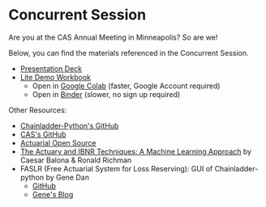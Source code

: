 # Concurrent Session

Are you at the CAS Annual Meeting in Minneapolis? So are we!

Below, you can find the materials referenced in the Concurrent Session.

- [Presentation Deck](https://docs.google.com/presentation/d/13JtlCODvNjAF62SQyF_TLnvGk8FuBOOn4L3LeDqxjbQ/edit#slide=id.g14a01cc18bb_0_0)
- [Lite Demo Workbook](https://github.com/casact/chainladder-python/blob/master/docs/library/2022_cas_annual_meeting/demo-blank-concurrent.ipynb)
  - Open in [Google Colab](https://githubtocolab.com/casact/chainladder-python/blob/master/docs/library/2022_cas_annual_meeting/demo-blank-concurrent.ipynb) (faster, Google Account required)
  - Open in [Binder](https://mybinder.org/v2/gh/casact/chainladder-python/master?urlpath=treedocs/library/2022_cas_annual_meeting/demo-blank-concurrent.ipynb) (slower, no sign up required)

Other Resources:
- [Chainladder-Python's GitHub](https://github.com/casact/chainladder-python/)
- [CAS's GitHub](https://github.com/casact/)
- [Actuarial Open Source](https://actuarialopensource.org/)
- [The Actuary and IBNR Techniques: A Machine Learning Approach](https://deliverypdf.ssrn.com/delivery.php?ID=731070114084107029112030090019092127058062071092084057031006123078008013125027108099057029023099109125023090100018002120091125040057062033063080127003007019073011006073066010070116122002109103099127107020127111111065095019102084011005006064111002022121&EXT=pdf&INDEX=TRUE) by Caesar Balona & Ronald Richman
- FASLR (Free Actuarial System for Loss Reserving): GUI of Chainladder-python by Gene Dan
  - [GitHub](https://github.com/casact/FASLR)
  - [Gene's Blog](https://genedan.com/)
